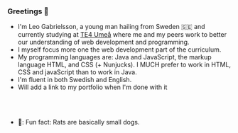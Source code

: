 ### Greetings 👋

- I'm Leo Gabrielsson, a young man hailing from Sweden 🇸🇪 and currently studying at [TE4 Umeå](https://github.com/TE4-Umea) where me and my peers work to better our understanding of web development and programming.
- I myself focus more one the web development part of the curriculum.
- My programming languages are: Java and JavaScript, the markup language HTML, and CSS (+ Nunjucks). I MUCH prefer to work in HTML, CSS and javaScript than to work in Java.
- I'm fluent in both Swedish and English.
- Will add a link to my portfolio when I'm done with it
<br>
<br>

- 🐀: Fun fact: Rats are basically small dogs.
<!--
**LeoGabrielsson/LeoGabrielsson** is a ✨ _special_ ✨ repository because its `README.md` (this file) appears on your GitHub profile.

Here are some ideas to get you started:

- 🔭 I’m currently working on ...
- 🌱 I’m currently learning ...
- 👯 I’m looking to collaborate on ...
- 🤔 I’m looking for help with ...
- 💬 Ask me about ...
- 📫 How to reach me: ...
- 😄 Pronouns: ...
-->
